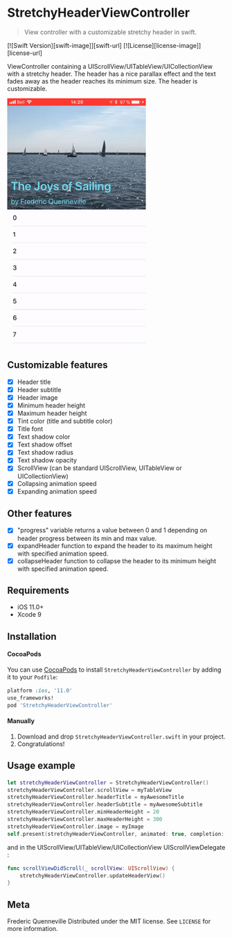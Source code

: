 # StretchyHeaderViewController
> View controller with a customizable stretchy header in swift.

[![Swift Version][swift-image]][swift-url]
[![License][license-image]][license-url]

ViewController containing a UIScrollView/UITableView/UICollectionView with a stretchy header. The header has a nice parallax effect and the text fades away as the header reaches its minimum size. The header is customizable.

![](StretchyHeader.gif)

## Customizable features
- [x] Header title
- [x] Header subtitle
- [x] Header image
- [x] Minimum header height
- [x] Maximum header height
- [x] Tint color (title and subtitle color)
- [x] Title font
- [x] Text shadow color
- [x] Text shadow offset
- [x] Text shadow radius
- [x] Text shadow opacity
- [x] ScrollView (can be standard UIScrollView, UITableView or UICollectionView)
- [x] Collapsing animation speed
- [x] Expanding animation speed

## Other features
- [x] "progress" variable returns a value between 0 and 1 depending on header progress between its min and max value.
- [x] expandHeader function to expand the header to its maximum height with specified animation speed.
- [x] collapseHeader function to collapse the header to its minimum height with specified animation speed.

## Requirements

- iOS 11.0+
- Xcode 9

## Installation

#### CocoaPods
You can use [CocoaPods](http://cocoapods.org/) to install `StretchyHeaderViewController` by adding it to your `Podfile`:

```ruby
platform :ios, '11.0'
use_frameworks!
pod 'StretchyHeaderViewController'
```
#### Manually
1. Download and drop ```StretchyHeaderViewController.swift``` in your project.
2. Congratulations!

## Usage example

```swift
let stretchyHeaderViewController = StretchyHeaderViewController()
stretchyHeaderViewController.scrollView = myTableView
stretchyHeaderViewController.headerTitle = myAwesomeTitle
stretchyHeaderViewController.headerSubtitle = myAwesomeSubtitle
stretchyHeaderViewController.minHeaderHeight = 20
stretchyHeaderViewController.maxHeaderHeight = 300
stretchyHeaderViewController.image = myImage
self.present(stretchyHeaderViewController, animated: true, completion: nil)
```
and in the UIScrollView/UITableView/UICollectionView UIScrollViewDelegate :
```swift
func scrollViewDidScroll(_ scrollView: UIScrollView) {
    stretchyHeaderViewController.updateHeaderView()
}
```

## Meta

Frederic Quenneville
Distributed under the MIT license. See ``LICENSE`` for more information.
